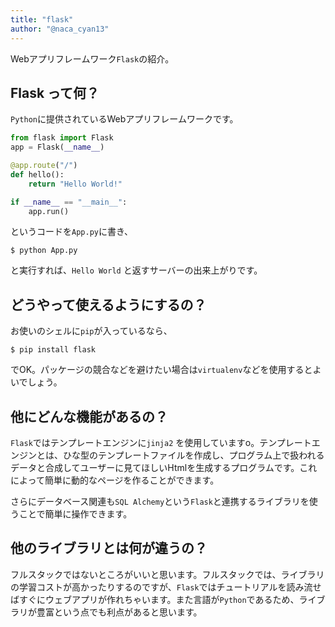 ```yaml
---
title: "flask"
author: "@naca_cyan13"
---
```


Webアプリフレームワーク`` Flask ``の紹介。

## Flask って何？

`` Python ``に提供されているWebアプリフレームワークです。


```python
from flask import Flask
app = Flask(__name__)

@app.route("/")
def hello():
    return "Hello World!"

if __name__ == "__main__":
    app.run()
```

というコードを`` App.py ``に書き、

```shell
$ python App.py
```

と実行すれば、`` Hello World `` と返すサーバーの出来上がりです。

## どうやって使えるようにするの？

お使いのシェルに`` pip ``が入っているなら、

```shell
$ pip install flask
```

でOK。パッケージの競合などを避けたい場合は`` virtualenv ``などを使用するとよいでしょう。

## 他にどんな機能があるの？

`` Flask ``ではテンプレートエンジンに`` jinja2 `` を使用していますo。テンプレートエンジンとは、ひな型のテンプレートファイルを作成し、プログラム上で扱われるデータと合成してユーザーに見てほしいHtmlを生成するプログラムです。これによって簡単に動的なページを作ることができます。

さらにデータベース関連も`` SQL Alchemy ``という`` Flask ``と連携するライブラリを使うことで簡単に操作できます。

## 他のライブラリとは何が違うの？

フルスタックではないところがいいと思います。フルスタックでは、ライブラリの学習コストが高かったりするのですが、`` Flask ``ではチュートリアルを読み流せばすぐにウェブアプリが作れちゃいます。また言語が`` Python ``であるため、ライブラリが豊富という点でも利点があると思います。